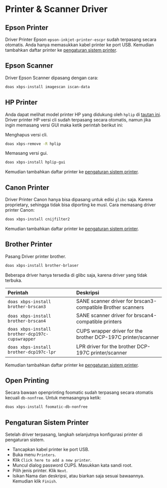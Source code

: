 # Printer & Scanner Driver

## Epson Printer

Driver Printer Epson `epson-inkjet-printer-escpr` sudah terpasang secara otomatis. Anda hanya memasukkan kabel printer ke port USB. Kemudian tambahkan daftar printer ke [pengaturan sistem printer](#pengaturan-sistem-printer).

## Epson Scanner

Driver Epson Scanner dipasang dengan cara:

```bash
doas xbps-install imagescan iscan-data
```

## HP Printer

Anda dapat melihat model printer HP yang didukung oleh `hplip` di <a href="https://developers.hp.com/hp-linux-imaging-and-printing/supported_devices/index" target="_blank">tautan ini</a>. Driver printer HP versi cli sudah terpasang secara otomatis, namun jika ingin memasang versi GUI maka ketik perintah berikut ini:

Menghapus versi cli.

```bash
doas xbps-remove -R hplip
```

Memasang versi gui.

```bash
doas xbps-install hplip-gui
```

Kemudian tambahkan daftar printer ke [pengaturan sistem printer](#pengaturan-sistem-printer).

## Canon Printer

Driver Printer Canon hanya bisa dipasang untuk edisi `glibc` saja. Karena proprietary, sehingga tidak bisa diporting ke musl. Cara memasang driver printer Canon:

```bash
doas xbps-install cnijfilter2
```

Kemudian tambahkan daftar printer ke [pengaturan sistem printer](#pengaturan-sistem-printer).

## Brother Printer

Pasang Driver printer brother.

```bash
doas xbps-install brother-brlaser
```

Beberapa driver hanya tersedia di glibc saja, karena driver yang tidak terbuka.

| Perintah                                        | Deskripsi                                                    |
| :---------------------------------------------- | :----------------------------------------------------------- |
| `doas xbps-install brother-brscan3`             | SANE scanner driver for brscan3-compatible Brother scanners  |
| `doas xbps-install brother-brscan4`             | SANE scanner driver for brscan4-compatible printers          |
| `doas xbps-install brother-dcp197c-cupswrapper` | CUPS wrapper driver for the brother DCP-197C printer/scanner |
| `doas xbps-install brother-dcp197c-lpr`         | LPR driver for the brother DCP-197C printer/scanner          |

Kemudian tambahkan daftar printer ke [pengaturan sistem printer](#pengaturan-sistem-printer).

## Open Printing

Secara bawaan openprinting foomatic sudah terpasang secara otomatis kecuali `db-nonfree`. Untuk memasangnya ketik:

```bash
doas xbps-install foomatic-db-nonfree
```

## Pengaturan Sistem Printer

Setelah driver terpasang, langkah selanjutnya konfigurasi printer di pengaturan sistem.

* Tancapkan kabel printer ke port USB.
* Buka menu `Printers`.
* Klik `Click here to add a new printer`.
* Muncul dialog password CUPS. Masukkan kata sandi root.
* Pilih jenis printer. Klik `Next`.
* Isikan Nama dan deskripsi, atau biarkan saja sesuai bawaannya. Kemudian klik `Finish`.
